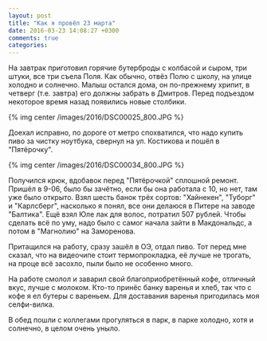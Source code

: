 ```yaml
---
layout: post
title: "Как я провёл 23 марта"
date: 2016-03-23 14:08:27 +0300
comments: true
categories: 
---
```

На завтрак приготовил горячие бутерброды с колбасой и сыром, три штуки, все три съела Поля. Как обычно, отвёз Полю с школу, на улице холодно и солнечно. Малыш остался дома, он по-прежнему хрипит, в четверг (т.е. завтра) его должны забрать в Дмитров. Перед подъездом некоторое время назад появились новые столбики.

{% img center /images/2016/DSC00025_800.JPG %}

Доехал исправно, по дороге от метро спохватился, что надо купить пиво за чистку ноутбука, свернул на ул. Костикова и пошёл в "Пятёрочку".

{% img center /images/2016/DSC00034_800.JPG %}

Получился крюк, вдобавок перед "Пятёрочкой" сплошной ремонт. Пришёл в 9-06, было бы зачётно, если бы она работала с 10, но нет, там уже было открыто. Взял шесть банок трёх сортов: "Хайнекен", "Туборг" и "Карлсберг", насколько я понял, все они делаюся в Питере на заводе "Балтика". Ещё взял Юле лак для волос, потратил 507 рублей. Чтобы сделать всё по уму, надо было с самог начала зайти в Макдональдс, а потом в "Магнолию" на Заморенова.

Притащился на работу, сразу зашёл в ОЭ, отдал пиво. Тот перед мне сказал, что на видеочипе стоит термопрокладка, её лучше не трогать, на проце всё засохло, пыли было не особенно много.

На работе смолол и заварил свой благоприобретённый кофе, отличный вкус, лучше с молоком. Кто-то принёс банку варенья и хлеб, так что с кофе я ел бутеры с вареньем. Для доставания варенья пригодилась моя селфи-вилка.

В обед пошли с коллегами прогуляться в парк, в парке холодно, хотя и солнечно, в целом очень уныло.